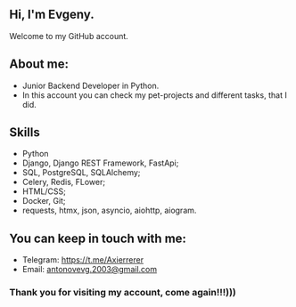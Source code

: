 ## Hi, I'm Evgeny.

Welcome to my GitHub account.

## About me:
 
- Junior Backend Developer in Python.
- In this account you can check my pet-projects and different tasks, that I did.

## Skills

- Python
-  Django, Django REST Framework, FastApi;
- SQL, PostgreSQL, SQLAlchemy;
- Celery, Redis, FLower;
- HTML/CSS;
- Docker, Git;
- requests, htmx, json, asyncio, aiohttp, aiogram.

## You can keep in touch with me:

- Telegram: https://t.me/Axierrerer
- Email: antonovevg.2003@gmail.com

### Thank you for visiting my account, come again!!!)))
